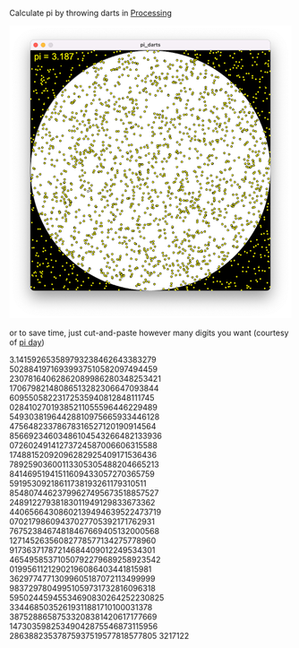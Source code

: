 Calculate pi by throwing darts in [Processing](https://processing.org/)

![pi darts](/images/pi/pidarts.png)

or to save time, just cut-and-paste however many digits you want (courtesy of [pi day](https://www.piday.org/million/))

3.141592653589793238462643383279
50288419716939937510582097494459
23078164062862089986280348253421
17067982148086513282306647093844
60955058223172535940812848111745
02841027019385211055596446229489
54930381964428810975665933446128
47564823378678316527120190914564
85669234603486104543266482133936
07260249141273724587006606315588
17488152092096282925409171536436
78925903600113305305488204665213
84146951941511609433057270365759
59195309218611738193261179310511
85480744623799627495673518857527
24891227938183011949129833673362
44065664308602139494639522473719
07021798609437027705392171762931
76752384674818467669405132000568
12714526356082778577134275778960
91736371787214684409012249534301
46549585371050792279689258923542
01995611212902196086403441815981
36297747713099605187072113499999
98372978049951059731732816096318
59502445945534690830264252230825
33446850352619311881710100031378
38752886587533208381420617177669
14730359825349042875546873115956
28638823537875937519577818577805
3217122